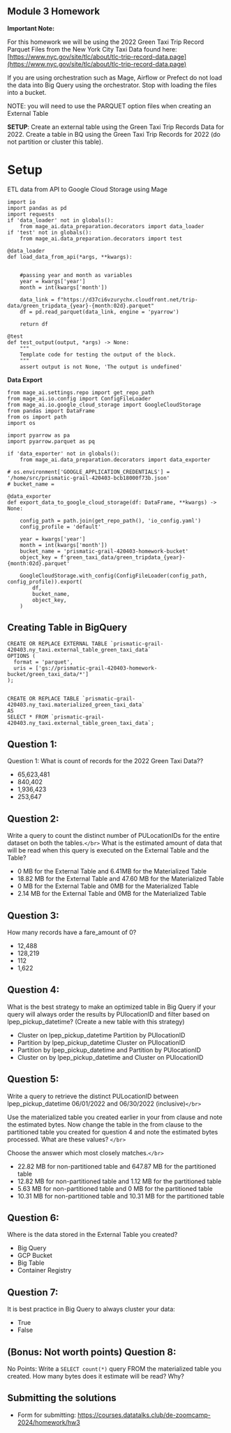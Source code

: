 ## Module 3 Homework

**Important Note:**

For this homework we will be using the 2022 Green Taxi Trip Record Parquet Files from the New York City Taxi Data found here: [https://www.nyc.gov/site/tlc/about/tlc-trip-record-data.page](https://www.nyc.gov/site/tlc/about/tlc-trip-record-data.page)

If you are using orchestration such as Mage, Airflow or Prefect do not load the data into Big Query using the orchestrator.
Stop with loading the files into a bucket.

NOTE: you will need to use the PARQUET option files when creating an External Table

**SETUP**:
Create an external table using the Green Taxi Trip Records Data for 2022.
Create a table in BQ using the Green Taxi Trip Records for 2022 (do not partition or cluster this table).


# Setup

ETL data from API to Google Cloud Storage using Mage

```
import io
import pandas as pd
import requests
if 'data_loader' not in globals():
    from mage_ai.data_preparation.decorators import data_loader
if 'test' not in globals():
    from mage_ai.data_preparation.decorators import test

@data_loader
def load_data_from_api(*args, **kwargs):


    #passing year and month as variables
    year = kwargs['year']
    month = int(kwargs['month'])

    data_link = f"https://d37ci6vzurychx.cloudfront.net/trip-data/green_tripdata_{year}-{month:02d}.parquet"
    df = pd.read_parquet(data_link, engine = 'pyarrow')

    return df

@test
def test_output(output, *args) -> None:
    """
    Template code for testing the output of the block.
    """
    assert output is not None, 'The output is undefined'
```


**Data Export**

```
from mage_ai.settings.repo import get_repo_path
from mage_ai.io.config import ConfigFileLoader
from mage_ai.io.google_cloud_storage import GoogleCloudStorage
from pandas import DataFrame
from os import path
import os

import pyarrow as pa
import pyarrow.parquet as pq

if 'data_exporter' not in globals():
    from mage_ai.data_preparation.decorators import data_exporter

# os.environment['GOOGLE_APPLICATION_CREDENTIALS'] = '/home/src/prismatic-grail-420403-bcb18000f73b.json'
# bucket_name = 

@data_exporter
def export_data_to_google_cloud_storage(df: DataFrame, **kwargs) -> None:

    config_path = path.join(get_repo_path(), 'io_config.yaml')
    config_profile = 'default'

    year = kwargs['year']
    month = int(kwargs['month'])
    bucket_name = 'prismatic-grail-420403-homework-bucket'
    object_key = f'green_taxi_data/green_tripdata_{year}-{month:02d}.parquet'

    GoogleCloudStorage.with_config(ConfigFileLoader(config_path, config_profile)).export(
        df,
        bucket_name,
        object_key,
    )

```

## Creating Table in BigQuery

```
CREATE OR REPLACE EXTERNAL TABLE `prismatic-grail-420403.ny_taxi.external_table_green_taxi_data`
OPTIONS (
  format = 'parquet',
  uris = ['gs://prismatic-grail-420403-homework-bucket/green_taxi_data/*']
);


CREATE OR REPLACE TABLE `prismatic-grail-420403.ny_taxi.materialized_green_taxi_data`
AS 
SELECT * FROM `prismatic-grail-420403.ny_taxi.external_table_green_taxi_data`;

```

## Question 1:

Question 1: What is count of records for the 2022 Green Taxi Data??

- 65,623,481
- 840,402
- 1,936,423
- 253,647


## Question 2:

Write a query to count the distinct number of PULocationIDs for the entire dataset on both the tables.`</br>`
What is the estimated amount of data that will be read when this query is executed on the External Table and the Table?

- 0 MB for the External Table and 6.41MB for the Materialized Table
- 18.82 MB for the External Table and 47.60 MB for the Materialized Table
- 0 MB for the External Table and 0MB for the Materialized Table
- 2.14 MB for the External Table and 0MB for the Materialized Table

## Question 3:

How many records have a fare_amount of 0?

- 12,488
- 128,219
- 112
- 1,622

## Question 4:

What is the best strategy to make an optimized table in Big Query if your query will always order the results by PUlocationID and filter based on lpep_pickup_datetime? (Create a new table with this strategy)

- Cluster on lpep_pickup_datetime Partition by PUlocationID
- Partition by lpep_pickup_datetime  Cluster on PUlocationID
- Partition by lpep_pickup_datetime and Partition by PUlocationID
- Cluster on by lpep_pickup_datetime and Cluster on PUlocationID

## Question 5:

Write a query to retrieve the distinct PULocationID between lpep_pickup_datetime
06/01/2022 and 06/30/2022 (inclusive)`</br>`

Use the materialized table you created earlier in your from clause and note the estimated bytes. Now change the table in the from clause to the partitioned table you created for question 4 and note the estimated bytes processed. What are these values? `</br>`

Choose the answer which most closely matches.`</br>`

- 22.82 MB for non-partitioned table and 647.87 MB for the partitioned table
- 12.82 MB for non-partitioned table and 1.12 MB for the partitioned table
- 5.63 MB for non-partitioned table and 0 MB for the partitioned table
- 10.31 MB for non-partitioned table and 10.31 MB for the partitioned table

## Question 6:

Where is the data stored in the External Table you created?

- Big Query
- GCP Bucket
- Big Table
- Container Registry

## Question 7:

It is best practice in Big Query to always cluster your data:

- True
- False

## (Bonus: Not worth points) Question 8:

No Points: Write a `SELECT count(*)` query FROM the materialized table you created. How many bytes does it estimate will be read? Why?

## Submitting the solutions

* Form for submitting: https://courses.datatalks.club/de-zoomcamp-2024/homework/hw3
